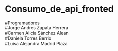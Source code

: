 # Consumo_de_api_fronted


#Programadores
<br>
#Jorge Andres Zapata Herrera
<br>
#Carmen Alicia Sánchez Alean
<br>
#Daniela Torres Berrio
<br>
#Luisa Alejandra Madrid Plaza
